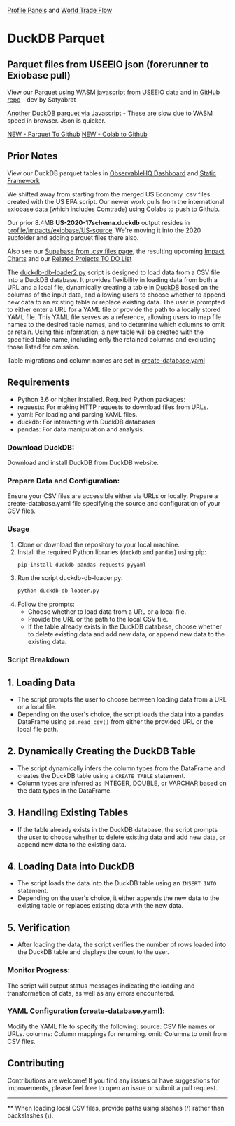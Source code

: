 [Profile Panels](../../../) and [World Trade Flow](../../../../profile/trade/)

# DuckDB Parquet

## Parquet files from USEEIO json (forerunner to Exiobase pull)

View our [Parquet using WASM javascript from USEEIO data](../../../impacts/useeio/parquet) and [in GitHub repo](https://github.com/ModelEarth/profile/tree/main/impacts/useeio/parquet) - dev by Satyabrat
<!-- When readme added: [DuckDB parquet files from USEEIO](../../../impacts/useeio) -->
[Another DuckDB parquet via Javascript](parquet-sample.html) - These are slow due to WASM speed in browser. Json is quicker.

<!-- these 2 also reside on trade page -->
[NEW - Parquet To Github](https://colab.research.google.com/drive/1Pqpdebj4rY06E6NAgqJskgt-G4HBHPUZ?usp=sharing)
[NEW - Colab to Github](https://colab.research.google.com/drive/1mnZKBypCBlVLXiCuSpGj0JZf4NZzNR7h?usp=sharing)



## Prior Notes

View our DuckDB parquet tables in [ObservableHQ Dashboard](https://observablehq.com/d/2898d01446cefef1) and [Static Framework](/data-commons/dist/innovation/)  

We shifted away from starting from the merged US Economy .csv files created with the US EPA script. Our newer work pulls from the international exiobase data (which includes Comtrade) using Colabs to push to Github.

Our prior 8.4MB **US-2020-17schema.duckdb** output resides in [profile/impacts/exiobase/US-source](https://github.com/ModelEarth/profile/tree/main/impacts/exiobase/US-source). 
We're moving it into the 2020 subfolder and adding parquet files there also.

Also see our [Supabase from .csv files page](../../sql/supabase), the resulting upcoming [Impact Charts](../../../impacts/) and our [Related Projects TO DO List](../../../prep/)

<!--
View our [Failed Javascript attempt for DuckDB](tables.html) - TO DO: Debug Javascript or start fresh. (We could use functions from [built Observable](/data-commons/dist/innovation/))
-->

The <!-- Loren couldn't find load_data.py, so he's guessing duckdb-db-loader.py is the new name. -->[duckdb-db-loader2.py](https://github.com/ModelEarth/profile/blob/main/prep/sql/duckdb/)  script is designed to load data from a CSV file into a DuckDB database. It provides flexibility in loading data from both a URL and a local file, dynamically creating a table in [DuckDB](https://duckdb.org/docs/api/r.html) based on the columns of the input data, and allowing users to choose whether to append new data to an existing table or replace existing data. The user is prompted to either enter a URL for a YAML file or provide the path to a locally stored YAML file. This YAML file serves as a reference, allowing users to map file names to the desired table names, and to determine which columns to omit or retain. Using this information, a new table will be created with the specified table name, including only the retained columns and excluding those listed for omission.

Table migrations and column names are set in [create-database.yaml](https://github.com/ModelEarth/profile/blob/main/impacts/exiobase/US-source/create-database.yaml)


## Requirements
- Python 3.6 or higher installed. Required Python packages:
- requests: For making HTTP requests to download files from URLs.
- yaml: For loading and parsing YAML files.
- duckdb: For interacting with DuckDB databases
- pandas: For data manipulation and analysis.



### Download DuckDB:
Download and install DuckDB from DuckDB website.


### Prepare Data and Configuration:
Ensure your CSV files are accessible either via URLs or locally.
Prepare a create-database.yaml file specifying the source and configuration of your CSV files.


### Usage
1. Clone or download the repository to your local machine.
2. Install the required Python libraries (`duckdb` and `pandas`) using pip:
   ```sh
   pip install duckdb pandas requests pyyaml
   ```
3. Run the script duckdb-db-loader.py:
   ```sh
   python duckdb-db-loader.py
   ```
4. Follow the prompts:
   - Choose whether to load data from a URL or a local file.
   - Provide the URL or the path to the local CSV file.
   - If the table already exists in the DuckDB database, choose whether to delete existing data and add new data, or append new data to the existing data.


### Script Breakdown

## 1. Loading Data
- The script prompts the user to choose between loading data from a URL or a local file.
- Depending on the user's choice, the script loads the data into a pandas DataFrame using `pd.read_csv()` from either the provided URL or the local file path.

## 2. Dynamically Creating the DuckDB Table
- The script dynamically infers the column types from the DataFrame and creates the DuckDB table using a `CREATE TABLE` statement.
- Column types are inferred as INTEGER, DOUBLE, or VARCHAR based on the data types in the DataFrame.

## 3. Handling Existing Tables
- If the table already exists in the DuckDB database, the script prompts the user to choose whether to delete existing data and add new data, or append new data to the existing data.

## 4. Loading Data into DuckDB
- The script loads the data into the DuckDB table using an `INSERT INTO` statement.
- Depending on the user's choice, it either appends the new data to the existing table or replaces existing data with the new data.

## 5. Verification
- After loading the data, the script verifies the number of rows loaded into the DuckDB table and displays the count to the user.

### Monitor Progress:
The script will output status messages indicating the loading and transformation of data, as well as any errors encountered.

### YAML Configuration (create-database.yaml):
Modify the YAML file to specify the following:
source: CSV file names or URLs.
columns: Column mappings for renaming.
omit: Columns to omit from CSV files.


## Contributing
Contributions are welcome! If you find any issues or have suggestions for improvements, please feel free to open an issue or submit a pull request.

---

** When loading local CSV files, provide paths using slashes (/) rather than backslashes (\\).
